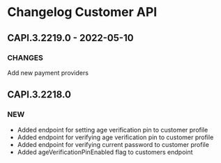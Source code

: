 # Changelog Customer API

## CAPI.3.2219.0 - 2022-05-10
### CHANGES
Add new payment providers

## CAPI.3.2218.0
### NEW
* Added endpoint for setting age verification pin to customer profile
* Added endpoint for verifying age verification pin to customer profile
* Added endpoint for verifying current password to customer profile
* Added ageVerificationPinEnabled flag to customers endpoint
